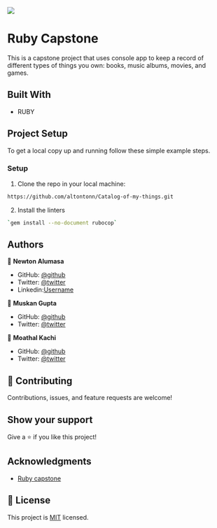 ![](https://img.shields.io/badge/Microverse-blueviolet)

# Ruby Capstone
This is a capstone project that uses console app to keep a record of different types of things you own: books, music albums, movies, and games. 


## Built With
- RUBY

## Project Setup
To get a local copy up and running follow these simple example steps.

### Setup
1. Clone the repo in your local machine:
```bash
https://github.com/altontonn/Catalog-of-my-things.git
```
2. Install the linters
```bash
`gem install --no-document rubocop`
```

## Authors

👤 **Newton Alumasa**

- GitHub: [@github](https://github.com/altontonn/)
- Twitter: [@twitter](https://twitter.com/AlumasaNewton)
- Linkedin:[Username](https://www.linkedin.com/in/newton-alumasa/)

👤 **Muskan Gupta**

- GitHub: [@github](https://github.com/muskan2532150)
- Twitter: [@twitter](https://twitter.com/muskan2532150)

👤 **Moathal Kachi**

- GitHub: [@github](https://github.com/Moathal)
- Twitter: [@twitter](https://twitter.com/mo_athal)

## 🤝 Contributing

Contributions, issues, and feature requests are welcome!

## Show your support

Give a ⭐️ if you like this project!

## Acknowledgments
- [Ruby capstone](https://github.com/microverseinc/curriculum-ruby/blob/main/group-capstone/catalog_of_my_things.md)

## 📝 License

This project is [MIT](./MIT.md) licensed.